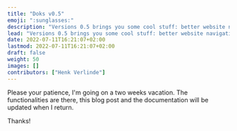 ```yaml
---
title: "Doks v0.5"
emoji: ":sunglasses:"
description: "Versions 0.5 brings you some cool stuff: better website navigation, blog pages, image handling, search, and more!"
lead: "Versions 0.5 brings you some cool stuff: better website navigation, blog pages, image handling, search, and more!"
date: 2022-07-11T16:21:07+02:00
lastmod: 2022-07-11T16:21:07+02:00
draft: false
weight: 50
images: []
contributors: ["Henk Verlinde"]
---
```


Please your patience, I'm going on a two weeks vacation. The functionalities are there, this blog post and the documentation will be updated when I return.

Thanks!
